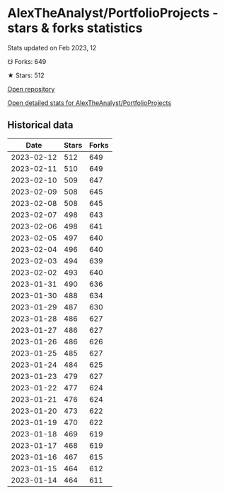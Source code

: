 # AlexTheAnalyst/PortfolioProjects - stars & forks statistics

Stats updated on Feb 2023, 12

☋ Forks: 649

★ Stars: 512

[Open repository](https://github.com/AlexTheAnalyst/PortfolioProjects)

[Open detailed stats for AlexTheAnalyst/PortfolioProjects](https://reviewgithub.com/rep/AlexTheAnalyst/PortfolioProjects)

## Historical data
| Date | Stars | Forks |
|------|-------|-------|
| 2023-02-12 | 512 | 649 | 
| 2023-02-11 | 510 | 649 | 
| 2023-02-10 | 509 | 647 | 
| 2023-02-09 | 508 | 645 | 
| 2023-02-08 | 508 | 645 | 
| 2023-02-07 | 498 | 643 | 
| 2023-02-06 | 498 | 641 | 
| 2023-02-05 | 497 | 640 | 
| 2023-02-04 | 496 | 640 | 
| 2023-02-03 | 494 | 639 | 
| 2023-02-02 | 493 | 640 | 
| 2023-01-31 | 490 | 636 | 
| 2023-01-30 | 488 | 634 | 
| 2023-01-29 | 487 | 630 | 
| 2023-01-28 | 486 | 627 | 
| 2023-01-27 | 486 | 627 | 
| 2023-01-26 | 486 | 626 | 
| 2023-01-25 | 485 | 627 | 
| 2023-01-24 | 484 | 625 | 
| 2023-01-23 | 479 | 627 | 
| 2023-01-22 | 477 | 624 | 
| 2023-01-21 | 476 | 624 | 
| 2023-01-20 | 473 | 622 | 
| 2023-01-19 | 470 | 622 | 
| 2023-01-18 | 469 | 619 | 
| 2023-01-17 | 468 | 619 | 
| 2023-01-16 | 467 | 615 | 
| 2023-01-15 | 464 | 612 | 
| 2023-01-14 | 464 | 611 | 

